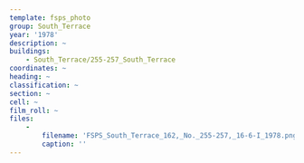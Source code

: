 ```yaml
---
template: fsps_photo
group: South_Terrace
year: '1978'
description: ~
buildings:
    - South_Terrace/255-257_South_Terrace
coordinates: ~
heading: ~
classification: ~
section: ~
cell: ~
film_roll: ~
files:
    -
        filename: 'FSPS_South_Terrace_162,_No._255-257,_16-6-I_1978.png'
        caption: ''
---
```

